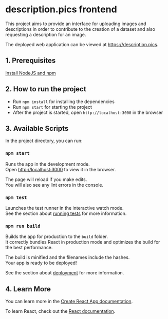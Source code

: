 # description.pics frontend

This project aims to provide an interface for uploading images and descriptions in order to contribute to the creation of a dataset and also requesting a description for an image.

The deployed web application can be viewed at https://description.pics.

## 1. Prerequisites
[Install NodeJS and npm](https://docs.npmjs.com/downloading-and-installing-node-js-and-npm#using-a-node-version-manager-to-install-nodejs-and-npm)

## 2. How to run the project

- Run `npm install` for installing the dependencies
- Run `npm start` for starting the project
- After the project is started, open `http://localhost:3000` in the browser


## 3. Available Scripts

In the project directory, you can run:

### `npm start`

Runs the app in the development mode.\
Open [http://localhost:3000](http://localhost:3000) to view it in the browser.

The page will reload if you make edits.\
You will also see any lint errors in the console.

### `npm test`

Launches the test runner in the interactive watch mode.\
See the section about [running tests](https://facebook.github.io/create-react-app/docs/running-tests) for more information.

### `npm run build`

Builds the app for production to the `build` folder.\
It correctly bundles React in production mode and optimizes the build for the best performance.

The build is minified and the filenames include the hashes.\
Your app is ready to be deployed!

See the section about [deployment](https://facebook.github.io/create-react-app/docs/deployment) for more information.

## 4. Learn More

You can learn more in the [Create React App documentation](https://facebook.github.io/create-react-app/docs/getting-started).

To learn React, check out the [React documentation](https://reactjs.org/).
